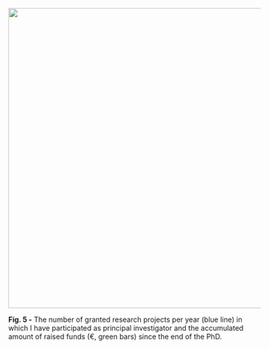 <p align="center">
  <img src="https://user-images.githubusercontent.com/49490001/107030120-6d43d880-67b0-11eb-88f2-702805eca589.png" width="600">
</p>
<div id="fig-caption">
<b>Fig. 5 -</b> The number of granted research projects per year (blue line) in which I have participated as principal investigator and the accumulated amount of raised funds (€, green bars) since the end of the PhD.
</div>
